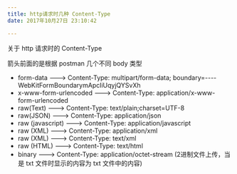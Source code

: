 ```yaml
---
title: http请求时几种 Content-Type
date: 2017年10月27日 23:10:42

---
```


关于 http 请求时的 Content-Type

<!-- more -->

箭头前面的是根据 postman 几个不同 body 类型

- form-data ---> Content-Type: multipart/form-data; boundary=----WebKitFormBoundarymApcIiUqyjQYSvXh
- x-www-form-urlencoded ---> Content-Type: application/x-www-form-urlencoded
- raw(Text) ---> Content-Type: text/plain;charset=UTF-8
- raw(JSON) ---> Content-Type: application/json
- raw (javascript) ---> Content-Type: application/javascript
- raw (XML) ---> Content-Type: application/xml
- raw (XML) ---> Content-Type: text/xml
- raw (HTML) ---> Content-Type: text/html
- binary ---> Content-Type: application/octet-stream (2进制文件上传，当是 txt 文件时显示的内容为 txt 文件中的内容)
